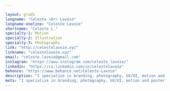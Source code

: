 ```yaml
---

layout: grads
longname: "Celeste <br> Lavoie"
longname-oneline: "Celeste Lavoie"
shortname: "Celeste L."
specialty-1: Motion
specialty-2: Illustration
specialty-3: Photography
link: "http://celestelavoie.xyz"
linkname: "celestelavoie.xyz"
email: "celeste.lavoie@gmail.com"
instagram: "https://www.instagram.com/celeste_lavoie/"
linkedin: "https://ca.linkedin.com/in/celestelavoie"
behance: "https://www.behance.net/Celeste-Lavoie"
description: "I specialize in branding, photography, UX/UI, motion and poster design. I love to explore new creative ideas and solve design problems. Let's talk design and have coffee or tea."
meta: "I specialize in branding, photography, UX/UI, motion and poster design. I love to explore new creative ideas and solve design problems. Let's talk design and have coffee or tea."
---
```

